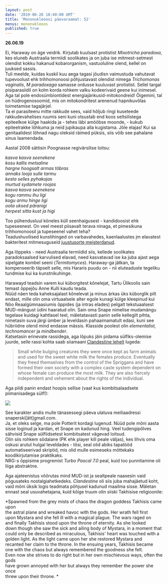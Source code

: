 ```yaml
---
layout: post
date: '2019-06-26 18:40:00 GMT'
title: 'Mononukleoosi päevaraamat: 52'
menus: mononukleoos
published: true
---
```

**26.06.19**

Ei, Haraway on äge veidrik. Kirjutab kuulsast protistist  *Mixotricha paradoxa*, kes eluneb Austraalia termiidi soolikates ja on juba ise mitmest-setmest olendist kokku hakanud kobarorganism, vastuoluline olend, kellel on juuksed sassis.  
Tuli meelde, kuidas kuskil kuu aega tagasi jõudisn vaimustuda vahutavat tupevoolust ehk trihhomonoosi põhjustavast olendist nimega *Trichomonas vaginalis*, *M paradoxaga* samasse ordusse kuuluvast protistist. Sellel targal pisiparasiidil on kolm korda rohkem valku kodeerivaid geene kui inimesel.  
Aga tal pole endosümbiontidest energiajänkusid-mitokondreid! Õigemini, tal on hüdrogenosoomid, mis on mitokondritest arenenud hapnikuvõlas toimetamise tagajärjel.  
Ta ei parasiteeru mitte rakkude sees, vaid hõljub ringi kuseteede rakkudevahelises ruumis seni kuni otsustab end koos seltsilistega epiteelkoe külge haakida ja - tehes läbi amööbse moonde, - kukub epiteelrakke lõhkuma ja neid jupikaupa alla kugistama. Jõle elajas! Kui sa genitaalidest lõhnad nagu oleksid räimed püksis, siis võib see pahalane sinus laamendada.  

Aastal 2008 sättisin Poognasse regivärsilise loitsu:  

*kasva kasva seenekene  
kosu kallis metsaline  
hargne hoogsalt armas tõbras  
annaks looja sulle tarmu  
kesta selles pyhakojas  
murtud sydamete roojas  
kasva kasva seenekene  
kogu rammu ihu ligi  
kogu armu hinge ligi  
oota uksed päranigi  
herpest sitta kust ja higi*  

Too pühendusluul kõneles küll seenhaigusest - kandidoosist ehk tupeseenest. On veel meest piisavalt terava ninaga, et pimesikuna trihhomonoosil ja tupeseenel vahet teha?  
Teadushuvilised kunstihinged on varbavahedes, kaenlaalustes jm elavatest bakteritest mitmesuguseid [juustusorte meisterdanud](http://agapakis.com/cheese.pdf).

Aga lõppeks - need Austraalia termiidid siis, kellede soolikates paradoksaalsed karvulised elavad, need kasvatavad ise ka juba ajast aega sipelgate kombel seeni (*Termitomyces*). Haraway-ga jätkan, ta kompenseerib täpselt selle, mis Hararis puudu on - nii eluteaduste tegeliku tundmise kui ka kunstnikuhinge.  

Harawayd teadsin varem kui küborgitest kõnelejat, Tartu Ülikoolis sain temast õppejõu Anne Kulli kaudu teada.  
Nüüd näen teda kaheksajalast kõnelevat ja minus ärkas üks küborglik pilt endast, mille olin oma virtuaalsele alter egole kunagi külge kleepinud kui Nõo Reaalgümnaasiumis õppides (ja intras elades) pelgalt tekstuaalsest MUD-mängust üdini haaratud olin. Sain oma Snape nimelise mudamängu tegelase kuidagi kahtlasel teel, mäletatavasti panin selle kellegilt pihta, nimetasin suva järgi ümber ja leveldasin pahaaimamatult edasi, kuni see hübriidne olend mind endasse mässis. Klasside poolest olin *elementalist, technomancer* ja *mindbender*.  
Katsetasin erinevate rassidega, aga lõpuks jäin pidama sülfiks-olemise juurde, selle rassi kohta saab siiamaani [Clandestine lehelt](https://ucw.dustbite.net/) lugeda:  
>  Small white bulging creatures they were once kept as farm animals and used for the sweet white milk the females produce. Eventually they freed themselves from the control of the Spriggans and have formed their own society with a complex caste system dependent on whose female can produce the most milk. They are also fiercely independent and vehement about the rights of the individual.  

Aga pildi panin endast hoopis sellise (vaat kus kombitsalaadsete piimanisadega sülf!):  

<img src="../../../assets/images/snape.JPG">  

See karakter andis mulle tänasessegi päeva ulatuva meiliaadressi snaperski[ätt]gmail.com.  
Ja, et oleks selge, ma pole Potterit kordagi lugenud. Nüüd pole mõni aasta sisse loginud ja kardan, et Snape on kadunud hing. Veel tudengipõlves sähvisid Snape sülfiidsetest kombitsatest vägevad loitsud.  
Olin siis rohkem sõdalane (PK ehk player kill peale väljas), kes lihvis oma oskusi arutul hulgal leveldades - tõsi, seal olid abiks tapatööd  automatiseerivad skriptid, mis olid mulle esimeseks mõttekaks koodikirjutamise praktikaks.  
NRG-s õppisime progremist *Turbo Pascal 7.0* peal, kuid too punnitamine oli liiga abstraktne.  

Aga ajateenistus võõrutas mind MUD-ist ja sealtpeale naasesin vaid põgusateks nostalgiahetkedeks. *Clandestine* oli siis juba mahajäetud koht, vaid mõni üksik logis teadmata põhjusel kadunud maailma sisse. 
Mäletan ennast seal usuvahetajana, kuid kõige truum olin siiski Takhisise religioonile:  

*Spawned from the grey mists of chaos the dragon goddess Takhisis came upon  
the astral plane and wreaked havoc with the gods.  Her wrath fell first  
upon Mystara and she fell ill with a magical plague.  The wars raged on  
and finally Takhisis stood upon the throne of eternity.  As she looked  
down though she saw the sick and ailing body of Mystara, in a moment that  
could only be described as miraculous, Takhisis' heart was touched with a  
golden light.  As the light came upon her she restored Mystara and  
recanted her claim to the throne.  In the ensuing years, Takhisis became  
one with the chaos but always remembered the goodness she felt.  
Even now she strives to do right but in her own mischievous ways, often the gods  
have grown annoyed with her but always they remember the power she once    
threw upon their throne. * 


